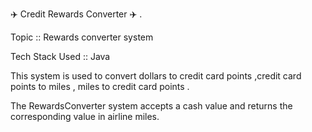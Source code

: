 
✈️ Credit Rewards Converter ✈️ .

Topic :: Rewards converter system

Tech Stack Used :: Java 

This system is used to convert dollars to credit card points ,credit card points to miles , miles to credit card points . 

The RewardsConverter system accepts a cash value and returns the corresponding value in airline miles. 
